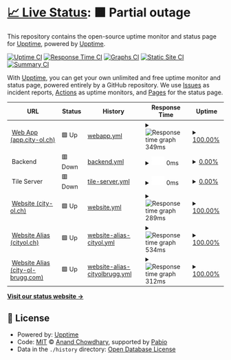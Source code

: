 # [📈 Live Status](https://status.city-ol.ch): <!--live status--> **🟧 Partial outage**

This repository contains the open-source uptime monitor and status page for [Upptime](https://upptime.js.org), powered by [Upptime](https://github.com/upptime/upptime).

[![Uptime CI](https://github.com/City-OL/upptime-status/workflows/Uptime%20CI/badge.svg)](https://github.com/City-OL/upptime-status/actions?query=workflow%3A%22Uptime+CI%22)
[![Response Time CI](https://github.com/City-OL/upptime-status/workflows/Response%20Time%20CI/badge.svg)](https://github.com/City-OL/upptime-status/actions?query=workflow%3A%22Response+Time+CI%22)
[![Graphs CI](https://github.com/City-OL/upptime-status/workflows/Graphs%20CI/badge.svg)](https://github.com/City-OL/upptime-status/actions?query=workflow%3A%22Graphs+CI%22)
[![Static Site CI](https://github.com/City-OL/upptime-status/workflows/Static%20Site%20CI/badge.svg)](https://github.com/City-OL/upptime-status/actions?query=workflow%3A%22Static+Site+CI%22)
[![Summary CI](https://github.com/City-OL/upptime-status/workflows/Summary%20CI/badge.svg)](https://github.com/City-OL/upptime-status/actions?query=workflow%3A%22Summary+CI%22)

With [Upptime](https://upptime.js.org), you can get your own unlimited and free uptime monitor and status page, powered entirely by a GitHub repository. We use [Issues](https://github.com/upptime/upptime/issues) as incident reports, [Actions](https://github.com/City-OL/upptime-status/actions) as uptime monitors, and [Pages](https://status.city-ol.ch) for the status page.

<!--start: status pages-->
<!-- This summary is generated by Upptime (https://github.com/upptime/upptime) -->
<!-- Do not edit this manually, your changes will be overwritten -->
<!-- prettier-ignore -->
| URL | Status | History | Response Time | Uptime |
| --- | ------ | ------- | ------------- | ------ |
| <img alt="" src="https://icons.duckduckgo.com/ip3/app.city-ol.ch.ico" height="13"> [Web App (app.city-ol.ch)](https://app.city-ol.ch) | 🟩 Up | [webapp.yml](https://github.com/City-OL/upptime-status/commits/HEAD/history/webapp.yml) | <details><summary><img alt="Response time graph" src="./graphs/webapp/response-time-week.png" height="20"> 349ms</summary><br><a href="https://status.city-ol.ch/history/webapp"><img alt="Response time 349" src="https://img.shields.io/endpoint?url=https%3A%2F%2Fraw.githubusercontent.com%2FCity-OL%2Fupptime-status%2FHEAD%2Fapi%2Fwebapp%2Fresponse-time.json"></a><br><a href="https://status.city-ol.ch/history/webapp"><img alt="24-hour response time 306" src="https://img.shields.io/endpoint?url=https%3A%2F%2Fraw.githubusercontent.com%2FCity-OL%2Fupptime-status%2FHEAD%2Fapi%2Fwebapp%2Fresponse-time-day.json"></a><br><a href="https://status.city-ol.ch/history/webapp"><img alt="7-day response time 349" src="https://img.shields.io/endpoint?url=https%3A%2F%2Fraw.githubusercontent.com%2FCity-OL%2Fupptime-status%2FHEAD%2Fapi%2Fwebapp%2Fresponse-time-week.json"></a><br><a href="https://status.city-ol.ch/history/webapp"><img alt="30-day response time 349" src="https://img.shields.io/endpoint?url=https%3A%2F%2Fraw.githubusercontent.com%2FCity-OL%2Fupptime-status%2FHEAD%2Fapi%2Fwebapp%2Fresponse-time-month.json"></a><br><a href="https://status.city-ol.ch/history/webapp"><img alt="1-year response time 349" src="https://img.shields.io/endpoint?url=https%3A%2F%2Fraw.githubusercontent.com%2FCity-OL%2Fupptime-status%2FHEAD%2Fapi%2Fwebapp%2Fresponse-time-year.json"></a></details> | <details><summary><a href="https://status.city-ol.ch/history/webapp">100.00%</a></summary><a href="https://status.city-ol.ch/history/webapp"><img alt="All-time uptime 100.00%" src="https://img.shields.io/endpoint?url=https%3A%2F%2Fraw.githubusercontent.com%2FCity-OL%2Fupptime-status%2FHEAD%2Fapi%2Fwebapp%2Fuptime.json"></a><br><a href="https://status.city-ol.ch/history/webapp"><img alt="24-hour uptime 100.00%" src="https://img.shields.io/endpoint?url=https%3A%2F%2Fraw.githubusercontent.com%2FCity-OL%2Fupptime-status%2FHEAD%2Fapi%2Fwebapp%2Fuptime-day.json"></a><br><a href="https://status.city-ol.ch/history/webapp"><img alt="7-day uptime 100.00%" src="https://img.shields.io/endpoint?url=https%3A%2F%2Fraw.githubusercontent.com%2FCity-OL%2Fupptime-status%2FHEAD%2Fapi%2Fwebapp%2Fuptime-week.json"></a><br><a href="https://status.city-ol.ch/history/webapp"><img alt="30-day uptime 100.00%" src="https://img.shields.io/endpoint?url=https%3A%2F%2Fraw.githubusercontent.com%2FCity-OL%2Fupptime-status%2FHEAD%2Fapi%2Fwebapp%2Fuptime-month.json"></a><br><a href="https://status.city-ol.ch/history/webapp"><img alt="1-year uptime 100.00%" src="https://img.shields.io/endpoint?url=https%3A%2F%2Fraw.githubusercontent.com%2FCity-OL%2Fupptime-status%2FHEAD%2Fapi%2Fwebapp%2Fuptime-year.json"></a></details>
| <img alt="" src="https://status.city-ol.ch/favicon.png" height="13"> Backend | 🟥 Down | [backend.yml](https://github.com/City-OL/upptime-status/commits/HEAD/history/backend.yml) | <details><summary><img alt="Response time graph" src="./graphs/backend/response-time-week.png" height="20"> 0ms</summary><br><a href="https://status.city-ol.ch/history/backend"><img alt="Response time 0" src="https://img.shields.io/endpoint?url=https%3A%2F%2Fraw.githubusercontent.com%2FCity-OL%2Fupptime-status%2FHEAD%2Fapi%2Fbackend%2Fresponse-time.json"></a><br><a href="https://status.city-ol.ch/history/backend"><img alt="24-hour response time 0" src="https://img.shields.io/endpoint?url=https%3A%2F%2Fraw.githubusercontent.com%2FCity-OL%2Fupptime-status%2FHEAD%2Fapi%2Fbackend%2Fresponse-time-day.json"></a><br><a href="https://status.city-ol.ch/history/backend"><img alt="7-day response time 0" src="https://img.shields.io/endpoint?url=https%3A%2F%2Fraw.githubusercontent.com%2FCity-OL%2Fupptime-status%2FHEAD%2Fapi%2Fbackend%2Fresponse-time-week.json"></a><br><a href="https://status.city-ol.ch/history/backend"><img alt="30-day response time 0" src="https://img.shields.io/endpoint?url=https%3A%2F%2Fraw.githubusercontent.com%2FCity-OL%2Fupptime-status%2FHEAD%2Fapi%2Fbackend%2Fresponse-time-month.json"></a><br><a href="https://status.city-ol.ch/history/backend"><img alt="1-year response time 0" src="https://img.shields.io/endpoint?url=https%3A%2F%2Fraw.githubusercontent.com%2FCity-OL%2Fupptime-status%2FHEAD%2Fapi%2Fbackend%2Fresponse-time-year.json"></a></details> | <details><summary><a href="https://status.city-ol.ch/history/backend">0.00%</a></summary><a href="https://status.city-ol.ch/history/backend"><img alt="All-time uptime 0.00%" src="https://img.shields.io/endpoint?url=https%3A%2F%2Fraw.githubusercontent.com%2FCity-OL%2Fupptime-status%2FHEAD%2Fapi%2Fbackend%2Fuptime.json"></a><br><a href="https://status.city-ol.ch/history/backend"><img alt="24-hour uptime 0.00%" src="https://img.shields.io/endpoint?url=https%3A%2F%2Fraw.githubusercontent.com%2FCity-OL%2Fupptime-status%2FHEAD%2Fapi%2Fbackend%2Fuptime-day.json"></a><br><a href="https://status.city-ol.ch/history/backend"><img alt="7-day uptime 0.00%" src="https://img.shields.io/endpoint?url=https%3A%2F%2Fraw.githubusercontent.com%2FCity-OL%2Fupptime-status%2FHEAD%2Fapi%2Fbackend%2Fuptime-week.json"></a><br><a href="https://status.city-ol.ch/history/backend"><img alt="30-day uptime 0.00%" src="https://img.shields.io/endpoint?url=https%3A%2F%2Fraw.githubusercontent.com%2FCity-OL%2Fupptime-status%2FHEAD%2Fapi%2Fbackend%2Fuptime-month.json"></a><br><a href="https://status.city-ol.ch/history/backend"><img alt="1-year uptime 0.00%" src="https://img.shields.io/endpoint?url=https%3A%2F%2Fraw.githubusercontent.com%2FCity-OL%2Fupptime-status%2FHEAD%2Fapi%2Fbackend%2Fuptime-year.json"></a></details>
| <img alt="" src="https://status.city-ol.ch/favicon.png" height="13"> Tile Server | 🟥 Down | [tile-server.yml](https://github.com/City-OL/upptime-status/commits/HEAD/history/tile-server.yml) | <details><summary><img alt="Response time graph" src="./graphs/tile-server/response-time-week.png" height="20"> 0ms</summary><br><a href="https://status.city-ol.ch/history/tile-server"><img alt="Response time 0" src="https://img.shields.io/endpoint?url=https%3A%2F%2Fraw.githubusercontent.com%2FCity-OL%2Fupptime-status%2FHEAD%2Fapi%2Ftile-server%2Fresponse-time.json"></a><br><a href="https://status.city-ol.ch/history/tile-server"><img alt="24-hour response time 0" src="https://img.shields.io/endpoint?url=https%3A%2F%2Fraw.githubusercontent.com%2FCity-OL%2Fupptime-status%2FHEAD%2Fapi%2Ftile-server%2Fresponse-time-day.json"></a><br><a href="https://status.city-ol.ch/history/tile-server"><img alt="7-day response time 0" src="https://img.shields.io/endpoint?url=https%3A%2F%2Fraw.githubusercontent.com%2FCity-OL%2Fupptime-status%2FHEAD%2Fapi%2Ftile-server%2Fresponse-time-week.json"></a><br><a href="https://status.city-ol.ch/history/tile-server"><img alt="30-day response time 0" src="https://img.shields.io/endpoint?url=https%3A%2F%2Fraw.githubusercontent.com%2FCity-OL%2Fupptime-status%2FHEAD%2Fapi%2Ftile-server%2Fresponse-time-month.json"></a><br><a href="https://status.city-ol.ch/history/tile-server"><img alt="1-year response time 0" src="https://img.shields.io/endpoint?url=https%3A%2F%2Fraw.githubusercontent.com%2FCity-OL%2Fupptime-status%2FHEAD%2Fapi%2Ftile-server%2Fresponse-time-year.json"></a></details> | <details><summary><a href="https://status.city-ol.ch/history/tile-server">0.00%</a></summary><a href="https://status.city-ol.ch/history/tile-server"><img alt="All-time uptime 0.00%" src="https://img.shields.io/endpoint?url=https%3A%2F%2Fraw.githubusercontent.com%2FCity-OL%2Fupptime-status%2FHEAD%2Fapi%2Ftile-server%2Fuptime.json"></a><br><a href="https://status.city-ol.ch/history/tile-server"><img alt="24-hour uptime 0.00%" src="https://img.shields.io/endpoint?url=https%3A%2F%2Fraw.githubusercontent.com%2FCity-OL%2Fupptime-status%2FHEAD%2Fapi%2Ftile-server%2Fuptime-day.json"></a><br><a href="https://status.city-ol.ch/history/tile-server"><img alt="7-day uptime 0.00%" src="https://img.shields.io/endpoint?url=https%3A%2F%2Fraw.githubusercontent.com%2FCity-OL%2Fupptime-status%2FHEAD%2Fapi%2Ftile-server%2Fuptime-week.json"></a><br><a href="https://status.city-ol.ch/history/tile-server"><img alt="30-day uptime 0.00%" src="https://img.shields.io/endpoint?url=https%3A%2F%2Fraw.githubusercontent.com%2FCity-OL%2Fupptime-status%2FHEAD%2Fapi%2Ftile-server%2Fuptime-month.json"></a><br><a href="https://status.city-ol.ch/history/tile-server"><img alt="1-year uptime 0.00%" src="https://img.shields.io/endpoint?url=https%3A%2F%2Fraw.githubusercontent.com%2FCity-OL%2Fupptime-status%2FHEAD%2Fapi%2Ftile-server%2Fuptime-year.json"></a></details>
| <img alt="" src="https://icons.duckduckgo.com/ip3/city-ol.ch.ico" height="13"> [Website (city-ol.ch)](https://city-ol.ch/) | 🟩 Up | [website.yml](https://github.com/City-OL/upptime-status/commits/HEAD/history/website.yml) | <details><summary><img alt="Response time graph" src="./graphs/website/response-time-week.png" height="20"> 289ms</summary><br><a href="https://status.city-ol.ch/history/website"><img alt="Response time 289" src="https://img.shields.io/endpoint?url=https%3A%2F%2Fraw.githubusercontent.com%2FCity-OL%2Fupptime-status%2FHEAD%2Fapi%2Fwebsite%2Fresponse-time.json"></a><br><a href="https://status.city-ol.ch/history/website"><img alt="24-hour response time 289" src="https://img.shields.io/endpoint?url=https%3A%2F%2Fraw.githubusercontent.com%2FCity-OL%2Fupptime-status%2FHEAD%2Fapi%2Fwebsite%2Fresponse-time-day.json"></a><br><a href="https://status.city-ol.ch/history/website"><img alt="7-day response time 289" src="https://img.shields.io/endpoint?url=https%3A%2F%2Fraw.githubusercontent.com%2FCity-OL%2Fupptime-status%2FHEAD%2Fapi%2Fwebsite%2Fresponse-time-week.json"></a><br><a href="https://status.city-ol.ch/history/website"><img alt="30-day response time 289" src="https://img.shields.io/endpoint?url=https%3A%2F%2Fraw.githubusercontent.com%2FCity-OL%2Fupptime-status%2FHEAD%2Fapi%2Fwebsite%2Fresponse-time-month.json"></a><br><a href="https://status.city-ol.ch/history/website"><img alt="1-year response time 289" src="https://img.shields.io/endpoint?url=https%3A%2F%2Fraw.githubusercontent.com%2FCity-OL%2Fupptime-status%2FHEAD%2Fapi%2Fwebsite%2Fresponse-time-year.json"></a></details> | <details><summary><a href="https://status.city-ol.ch/history/website">100.00%</a></summary><a href="https://status.city-ol.ch/history/website"><img alt="All-time uptime 100.00%" src="https://img.shields.io/endpoint?url=https%3A%2F%2Fraw.githubusercontent.com%2FCity-OL%2Fupptime-status%2FHEAD%2Fapi%2Fwebsite%2Fuptime.json"></a><br><a href="https://status.city-ol.ch/history/website"><img alt="24-hour uptime 100.00%" src="https://img.shields.io/endpoint?url=https%3A%2F%2Fraw.githubusercontent.com%2FCity-OL%2Fupptime-status%2FHEAD%2Fapi%2Fwebsite%2Fuptime-day.json"></a><br><a href="https://status.city-ol.ch/history/website"><img alt="7-day uptime 100.00%" src="https://img.shields.io/endpoint?url=https%3A%2F%2Fraw.githubusercontent.com%2FCity-OL%2Fupptime-status%2FHEAD%2Fapi%2Fwebsite%2Fuptime-week.json"></a><br><a href="https://status.city-ol.ch/history/website"><img alt="30-day uptime 100.00%" src="https://img.shields.io/endpoint?url=https%3A%2F%2Fraw.githubusercontent.com%2FCity-OL%2Fupptime-status%2FHEAD%2Fapi%2Fwebsite%2Fuptime-month.json"></a><br><a href="https://status.city-ol.ch/history/website"><img alt="1-year uptime 100.00%" src="https://img.shields.io/endpoint?url=https%3A%2F%2Fraw.githubusercontent.com%2FCity-OL%2Fupptime-status%2FHEAD%2Fapi%2Fwebsite%2Fuptime-year.json"></a></details>
| <img alt="" src="https://icons.duckduckgo.com/ip3/cityol.ch.ico" height="13"> [Website Alias (cityol.ch)](https://cityol.ch) | 🟩 Up | [website-alias-cityol.yml](https://github.com/City-OL/upptime-status/commits/HEAD/history/website-alias-cityol.yml) | <details><summary><img alt="Response time graph" src="./graphs/website-alias-cityol/response-time-week.png" height="20"> 534ms</summary><br><a href="https://status.city-ol.ch/history/website-alias-cityol"><img alt="Response time 534" src="https://img.shields.io/endpoint?url=https%3A%2F%2Fraw.githubusercontent.com%2FCity-OL%2Fupptime-status%2FHEAD%2Fapi%2Fwebsite-alias-cityol%2Fresponse-time.json"></a><br><a href="https://status.city-ol.ch/history/website-alias-cityol"><img alt="24-hour response time 212" src="https://img.shields.io/endpoint?url=https%3A%2F%2Fraw.githubusercontent.com%2FCity-OL%2Fupptime-status%2FHEAD%2Fapi%2Fwebsite-alias-cityol%2Fresponse-time-day.json"></a><br><a href="https://status.city-ol.ch/history/website-alias-cityol"><img alt="7-day response time 534" src="https://img.shields.io/endpoint?url=https%3A%2F%2Fraw.githubusercontent.com%2FCity-OL%2Fupptime-status%2FHEAD%2Fapi%2Fwebsite-alias-cityol%2Fresponse-time-week.json"></a><br><a href="https://status.city-ol.ch/history/website-alias-cityol"><img alt="30-day response time 534" src="https://img.shields.io/endpoint?url=https%3A%2F%2Fraw.githubusercontent.com%2FCity-OL%2Fupptime-status%2FHEAD%2Fapi%2Fwebsite-alias-cityol%2Fresponse-time-month.json"></a><br><a href="https://status.city-ol.ch/history/website-alias-cityol"><img alt="1-year response time 534" src="https://img.shields.io/endpoint?url=https%3A%2F%2Fraw.githubusercontent.com%2FCity-OL%2Fupptime-status%2FHEAD%2Fapi%2Fwebsite-alias-cityol%2Fresponse-time-year.json"></a></details> | <details><summary><a href="https://status.city-ol.ch/history/website-alias-cityol">100.00%</a></summary><a href="https://status.city-ol.ch/history/website-alias-cityol"><img alt="All-time uptime 100.00%" src="https://img.shields.io/endpoint?url=https%3A%2F%2Fraw.githubusercontent.com%2FCity-OL%2Fupptime-status%2FHEAD%2Fapi%2Fwebsite-alias-cityol%2Fuptime.json"></a><br><a href="https://status.city-ol.ch/history/website-alias-cityol"><img alt="24-hour uptime 100.00%" src="https://img.shields.io/endpoint?url=https%3A%2F%2Fraw.githubusercontent.com%2FCity-OL%2Fupptime-status%2FHEAD%2Fapi%2Fwebsite-alias-cityol%2Fuptime-day.json"></a><br><a href="https://status.city-ol.ch/history/website-alias-cityol"><img alt="7-day uptime 100.00%" src="https://img.shields.io/endpoint?url=https%3A%2F%2Fraw.githubusercontent.com%2FCity-OL%2Fupptime-status%2FHEAD%2Fapi%2Fwebsite-alias-cityol%2Fuptime-week.json"></a><br><a href="https://status.city-ol.ch/history/website-alias-cityol"><img alt="30-day uptime 100.00%" src="https://img.shields.io/endpoint?url=https%3A%2F%2Fraw.githubusercontent.com%2FCity-OL%2Fupptime-status%2FHEAD%2Fapi%2Fwebsite-alias-cityol%2Fuptime-month.json"></a><br><a href="https://status.city-ol.ch/history/website-alias-cityol"><img alt="1-year uptime 100.00%" src="https://img.shields.io/endpoint?url=https%3A%2F%2Fraw.githubusercontent.com%2FCity-OL%2Fupptime-status%2FHEAD%2Fapi%2Fwebsite-alias-cityol%2Fuptime-year.json"></a></details>
| <img alt="" src="https://icons.duckduckgo.com/ip3/city-ol-brugg.com.ico" height="13"> [Website Alias (city-ol-brugg.com)](https://city-ol-brugg.com) | 🟩 Up | [website-alias-cityolbrugg.yml](https://github.com/City-OL/upptime-status/commits/HEAD/history/website-alias-cityolbrugg.yml) | <details><summary><img alt="Response time graph" src="./graphs/website-alias-cityolbrugg/response-time-week.png" height="20"> 312ms</summary><br><a href="https://status.city-ol.ch/history/website-alias-cityolbrugg"><img alt="Response time 312" src="https://img.shields.io/endpoint?url=https%3A%2F%2Fraw.githubusercontent.com%2FCity-OL%2Fupptime-status%2FHEAD%2Fapi%2Fwebsite-alias-cityolbrugg%2Fresponse-time.json"></a><br><a href="https://status.city-ol.ch/history/website-alias-cityolbrugg"><img alt="24-hour response time 311" src="https://img.shields.io/endpoint?url=https%3A%2F%2Fraw.githubusercontent.com%2FCity-OL%2Fupptime-status%2FHEAD%2Fapi%2Fwebsite-alias-cityolbrugg%2Fresponse-time-day.json"></a><br><a href="https://status.city-ol.ch/history/website-alias-cityolbrugg"><img alt="7-day response time 312" src="https://img.shields.io/endpoint?url=https%3A%2F%2Fraw.githubusercontent.com%2FCity-OL%2Fupptime-status%2FHEAD%2Fapi%2Fwebsite-alias-cityolbrugg%2Fresponse-time-week.json"></a><br><a href="https://status.city-ol.ch/history/website-alias-cityolbrugg"><img alt="30-day response time 312" src="https://img.shields.io/endpoint?url=https%3A%2F%2Fraw.githubusercontent.com%2FCity-OL%2Fupptime-status%2FHEAD%2Fapi%2Fwebsite-alias-cityolbrugg%2Fresponse-time-month.json"></a><br><a href="https://status.city-ol.ch/history/website-alias-cityolbrugg"><img alt="1-year response time 312" src="https://img.shields.io/endpoint?url=https%3A%2F%2Fraw.githubusercontent.com%2FCity-OL%2Fupptime-status%2FHEAD%2Fapi%2Fwebsite-alias-cityolbrugg%2Fresponse-time-year.json"></a></details> | <details><summary><a href="https://status.city-ol.ch/history/website-alias-cityolbrugg">100.00%</a></summary><a href="https://status.city-ol.ch/history/website-alias-cityolbrugg"><img alt="All-time uptime 100.00%" src="https://img.shields.io/endpoint?url=https%3A%2F%2Fraw.githubusercontent.com%2FCity-OL%2Fupptime-status%2FHEAD%2Fapi%2Fwebsite-alias-cityolbrugg%2Fuptime.json"></a><br><a href="https://status.city-ol.ch/history/website-alias-cityolbrugg"><img alt="24-hour uptime 100.00%" src="https://img.shields.io/endpoint?url=https%3A%2F%2Fraw.githubusercontent.com%2FCity-OL%2Fupptime-status%2FHEAD%2Fapi%2Fwebsite-alias-cityolbrugg%2Fuptime-day.json"></a><br><a href="https://status.city-ol.ch/history/website-alias-cityolbrugg"><img alt="7-day uptime 100.00%" src="https://img.shields.io/endpoint?url=https%3A%2F%2Fraw.githubusercontent.com%2FCity-OL%2Fupptime-status%2FHEAD%2Fapi%2Fwebsite-alias-cityolbrugg%2Fuptime-week.json"></a><br><a href="https://status.city-ol.ch/history/website-alias-cityolbrugg"><img alt="30-day uptime 100.00%" src="https://img.shields.io/endpoint?url=https%3A%2F%2Fraw.githubusercontent.com%2FCity-OL%2Fupptime-status%2FHEAD%2Fapi%2Fwebsite-alias-cityolbrugg%2Fuptime-month.json"></a><br><a href="https://status.city-ol.ch/history/website-alias-cityolbrugg"><img alt="1-year uptime 100.00%" src="https://img.shields.io/endpoint?url=https%3A%2F%2Fraw.githubusercontent.com%2FCity-OL%2Fupptime-status%2FHEAD%2Fapi%2Fwebsite-alias-cityolbrugg%2Fuptime-year.json"></a></details>

<!--end: status pages-->

[**Visit our status website →**](https://status.city-ol.ch)

## 📄 License

- Powered by: [Upptime](https://github.com/upptime/upptime)
- Code: [MIT](./LICENSE) © [Anand Chowdhary](https://anandchowdhary.com), supported by [Pabio](https://pabio.com)
- Data in the `./history` directory: [Open Database License](https://opendatacommons.org/licenses/odbl/1-0/)
